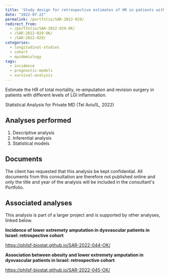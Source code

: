 ```yaml
---
title: 'Study design for retrospective estimates of HR in patients with varying LGI levels'
date: "2022-07-22"
permalink: /portfolio/SAR-2022-029/
redirect_from:
  - /portfolio/SAR-2022-029-OK/
  - /SAR-2022-029-OK/
  - /SAR-2022-029/
categories:
  - longitudinal-studies
  - cohort
  - epidemiology
tags:
  - incidence
  - prognostic-models
  - survival-analysis
---
```


Estimate the HR of total mortality, re-amputation and revision surgery in patients with different levels of LGI inflammation.

Statistical Analysis for Private MD (Tel Aviv/IL, 2022)
<!-- Technical Report for Private MD (Tel Aviv/IL, 2022) -->

## Analyses performed

1. Descriptive analysis
1. Inferential analysis
1. Statistical models

## Documents

<!-- The client has requested that this analysis be kept confidential until a future date, determined by the client. -->
<!-- All documents from this consultation are therefore not published online and only the title and year of the analysis will be included in the consultant's Portfolio. -->
<!-- After the agreed date is reached, the documents will be released. -->

The client has requested that this analysis be kept confidential.
All documents from this consultation are therefore not published online and only the title and year of the analysis will be included in the consultant's Portfolio.

<!-- ### Analytical Plan (SAP) -->

<!-- - [PDF][sap] -->

<!-- ### Statistical Analysis Report (SAR) -->

<!-- - [PDF][sar] -->

## Associated analyses

This analysis is part of a larger project and is supported by other analyses, linked below.

**Incidence of lower extremety amputation in dysvascular patients in Israel: retrospective cohort**

<https://philsf-biostat.github.io/SAR-2022-044-OK/>

**Association between obesity and lower extremety amputation in dysvascular patients in Israel: retrospective cohort**

<https://philsf-biostat.github.io/SAR-2022-045-OK/>

<!-- --- -->

[sap]: /files/SAP-2022-029-OK-v01.pdf
[sar]: /files/SAR-2022-029-OK-v01.pdf
